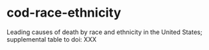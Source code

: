 # cod-race-ethnicity
Leading causes of death by race and ethnicity in the United States; supplemental table to doi: XXX
